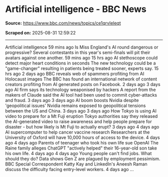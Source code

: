 # Artificial intelligence - BBC News

**Source:** https://www.bbc.com/news/topics/ce1qrvleleqt

**Scraped on:** 2025-08-31 12:59:22

---

Artificial intelligence
59 mins ago
Is Miss England's AI round dangerous or progressive?
Several contestants in this year's semi-finals will pit their avatars against one another.
59 mins ago
15 hrs ago
AI stethoscope could detect major heart conditions in seconds
The new technology could be a "game-changer" resulting in patients being treated sooner, experts say.
15 hrs ago
2 days ago
BBC reveals web of spammers profiting from AI Holocaust images
The BBC has found an international network of content creators profiting from AI generated posts on Facebook.
2 days ago
3 days ago
AI firm says its technology weaponised by hackers
A report from the makers of Claude said the AI tool had been used to commit cyber-attacks and fraud.
3 days ago
3 days ago
AI boom boosts Nvidia despite 'geopolitical issues'
Nvidia remains exposed to geopolitical tensions between the US and China.
3 days ago
3 days ago
How Tokyo is using AI video to prepare for a Mt Fuji eruption
Tokyo authorities say they released the AI-generated video to raise awareness and help people prepare for disaster - but how likely is Mt Fuji to actually erupt?
3 days ago
4 days ago
AI supercomputer to help cancer vaccine research
Researchers at the University of Oxford will have 10,000 hours of access to the device.
4 days ago
4 days ago
Parents of teenager who took his own life sue OpenAI
The Raine family alleges ChatGPT "actively helped" their 16-year-old son take his own life.
4 days ago
4 days ago
Young people can't find jobs. What should they do?
Data shows Gen Z are plagued by employment pessimism. BBC Special Correspondent Katty Kay and LinkedIn's Aneesh Raman discuss the difficulty facing entry-level workers.
4 days ago
...